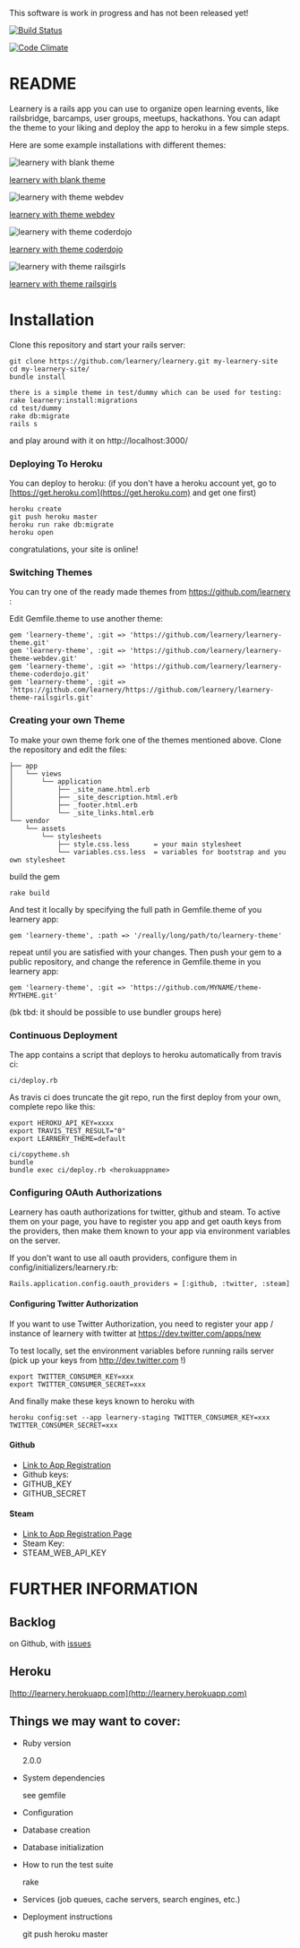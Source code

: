 This software is work in progress and has not been released yet!

[![Build Status](https://travis-ci.org/learnery/learnery.png?branch=master)](https://travis-ci.org/learnery/learnery)

[![Code Climate](https://codeclimate.com/github/learnery/learnery.png)](https://codeclimate.com/github/learnery/learnery)

README
========

Learnery is a rails app you can use to organize
open learning events, like railsbridge, barcamps, user groups,
meetups, hackathons.  You can adapt the theme to your
liking and deploy the app to heroku in a few simple steps.

Here are some example installations with different themes:

![learnery with blank theme](http://learnery.github.io/images/screenshot-1.png)

[learnery with blank theme](http://learnery-staging.herokuapp.com/)


![learnery with theme webdev](http://learnery.github.io/images/screenshot-2.png)

[learnery with theme webdev](http://learnery-staging-webdev.herokuapp.com/)


![learnery with theme coderdojo](http://learnery.github.io/images/screenshot-3.png)

[learnery with theme coderdojo](http://learnery-staging-coderdojo.herokuapp.com/)


![learnery with theme railsgirls](http://learnery.github.io/images/screenshot-4.png)

[learnery with theme railsgirls](http://learnery-staging-railsgirls.herokuapp.com/)



Installation
======

Clone this repository and start your rails server:

    git clone https://github.com/learnery/learnery.git my-learnery-site
    cd my-learnery-site/
    bundle install

    there is a simple theme in test/dummy which can be used for testing:
    rake learnery:install:migrations
    cd test/dummy
    rake db:migrate
    rails s

and play around with it on http://localhost:3000/


### Deploying To Heroku

You can deploy to heroku: (if you don't have a heroku account yet, go to [https://get.heroku.com](https://get.heroku.com) and get one first)

    heroku create
    git push heroku master
    heroku run rake db:migrate
    heroku open

congratulations, your site is online!


### Switching Themes

You can try one of the ready made themes from https://github.com/learnery :

Edit Gemfile.theme to use another theme:

    gem 'learnery-theme', :git => 'https://github.com/learnery/learnery-theme.git'
    gem 'learnery-theme', :git => 'https://github.com/learnery/learnery-theme-webdev.git'
    gem 'learnery-theme', :git => 'https://github.com/learnery/learnery-theme-coderdojo.git'
    gem 'learnery-theme', :git => 'https://github.com/learnery/https://github.com/learnery/learnery-theme-railsgirls.git'


### Creating your own Theme

To make your own theme fork one of the themes mentioned above.
Clone the repository and edit the files:

    ├── app
    │   └── views
    │       └── application
    │           ├── _site_name.html.erb
    │           ├── _site_description.html.erb
    │           ├── _footer.html.erb
    │           └── _site_links.html.erb
    └── vendor
        └── assets
            └── stylesheets
                ├── style.css.less      = your main stylesheet
                └── variables.css.less  = variables for bootstrap and you own stylesheet


build the gem

    rake build

And test it locally by specifying the full path in Gemfile.theme of you learnery app:

    gem 'learnery-theme', :path => '/really/long/path/to/learnery-theme'

repeat until you are satisfied with your changes.  Then
push your gem to a public repository, and change the reference in Gemfile.theme in you learnery app:

    gem 'learnery-theme', :git => 'https://github.com/MYNAME/theme-MYTHEME.git'

(bk tbd: it should be possible to use bundler groups here)


### Continuous Deployment

The app contains a script that deploys to heroku automatically from travis ci:

    ci/deploy.rb

As travis ci does truncate the git repo, run the first deploy from your own, complete repo like this:

    export HEROKU_API_KEY=xxxx
    export TRAVIS_TEST_RESULT="0"
    export LEARNERY_THEME=default

    ci/copytheme.sh
    bundle
    bundle exec ci/deploy.rb <herokuappname>

### Configuring OAuth Authorizations

Learnery has oauth authorizations for twitter, github and steam.
To active them on your page, you have to register you app and get oauth keys from the providers, then make them known to your app via environment variables on the server.

If you don't want to use all oauth providers, configure them in
config/initializers/learnery.rb:

    Rails.application.config.oauth_providers = [:github, :twitter, :steam]


#### Configuring Twitter Authorization

If you want to use Twitter Authorization, you need to register your app / instance of learnery with twitter at https://dev.twitter.com/apps/new

To test locally, set the environment variables before running rails server (pick up your keys from http://dev.twitter.com !)

    export TWITTER_CONSUMER_KEY=xxx
    export TWITTER_CONSUMER_SECRET=xxx

And finally make these keys known to heroku with

    heroku config:set --app learnery-staging TWITTER_CONSUMER_KEY=xxx TWITTER_CONSUMER_SECRET=xxx

#### Github

 * [Link to App Registration](https://github.com/settings/applications)
 * Github keys:
  * GITHUB_KEY
  * GITHUB_SECRET

#### Steam

 * [Link to App Registration Page](http://steamcommunity.com/dev/apikey)
 * Steam Key:
  * STEAM_WEB_API_KEY


FURTHER INFORMATION
==============

Backlog
---------------
on Github, with [issues](https://github.com/learnery/learnery/issues?state=open)


Heroku
--------------

[http://learnery.herokuapp.com](http://learnery.herokuapp.com)


Things we may want to cover:
-----------

* Ruby version

    2.0.0

* System dependencies

   see gemfile

* Configuration

* Database creation

* Database initialization

* How to run the test suite

    rake

* Services (job queues, cache servers, search engines, etc.)

* Deployment instructions

    git push heroku master



